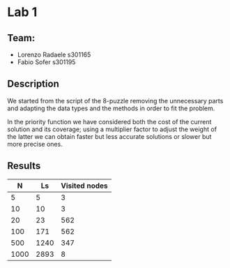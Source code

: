 # Lab 1
## Team: 
- Lorenzo Radaele s301165
- Fabio Sofer s301195

## Description
We started from the script of the 8-puzzle removing the unnecessary parts and adapting the data types and the methods in order to fit the problem.

In the priority function we have considered both the cost of the current solution and its coverage; using a multiplier factor to adjust the weight of the latter we can obtain faster but less accurate solutions or slower but more precise ones.

## Results

| N                     | Ls       | Visited nodes |
|-----------------------|----------|---------------|
| 5                     | 5 |     3          |
| 10 | 10 |       3        |
| 20 | 23 |      562         |
| 100   | 171 |    562           |
| 500    | 1240 |   347            |
| 1000    | 2893 |     8          |